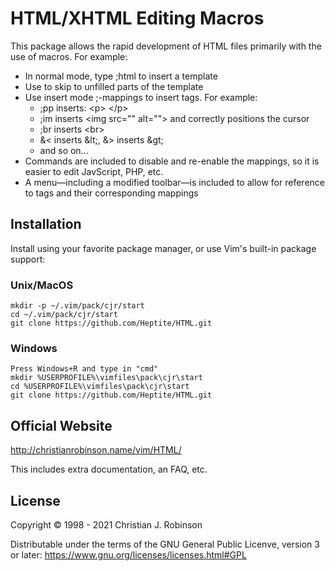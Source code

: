 # HTML/XHTML Editing Macros

This package allows the rapid development of HTML files primarily with the use
of macros. For example:

* In normal mode, type ;html to insert a template
* Use <Tab> to skip to unfilled parts of the template
* Use insert mode ;-mappings to insert tags. For example:
    * ;pp inserts:
        &lt;p&gt;
        &lt;/p&gt;
    * ;im inserts &lt;img src="" alt=""&gt; and correctly positions the cursor
    * ;br inserts &lt;br&gt;
    * &amp;&lt; inserts &amp;lt;, &amp;&gt; inserts &amp;gt;
    * and so on...
* Commands are included to disable and re-enable the mappings, so it is easier
  to edit JavScript, PHP, etc.
* A menu―including a modified toolbar―is included to allow for reference to
  tags and their corresponding mappings

## Installation

Install using your favorite package manager, or use Vim's built-in package support:

### Unix/MacOS

    mkdir -p ~/.vim/pack/cjr/start
    cd ~/.vim/pack/cjr/start
    git clone https://github.com/Heptite/HTML.git

### Windows

    Press Windows+R and type in "cmd"
    mkdir %USERPROFILE%\vimfiles\pack\cjr\start
    cd %USERPROFILE%\vimfiles\pack\cjr\start
    git clone https://github.com/Heptite/HTML.git

## Official Website

http://christianrobinson.name/vim/HTML/

This includes extra documentation, an FAQ, etc.

## License

Copyright © 1998 - 2021 Christian J. Robinson

Distributable under the terms of the GNU General Public Licenve, version 3 or
later:  https://www.gnu.org/licenses/licenses.html#GPL
